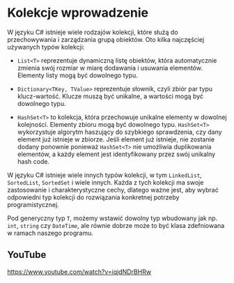 # Kolekcje wprowadzenie

W języku C# istnieje wiele rodzajów kolekcji, które służą do przechowywania i zarządzania grupą obiektów. Oto kilka najczęściej używanych typów kolekcji:

- `List<T>` reprezentuje dynamiczną listę obiektów, która automatycznie zmienia swój rozmiar w miarę dodawania i usuwania elementów. Elementy listy mogą być dowolnego typu.

- `Dictionary<TKey, TValue>` reprezentuje słownik, czyli zbiór par typu klucz-wartość. Klucze muszą być unikalne, a wartości mogą być dowolnego typu.

- `HashSet<T>` to kolekcja, która przechowuje unikalne elementy w dowolnej kolejności. Elementy zbioru mogą być dowolnego typu. `HashSet<T>` wykorzystuje algorytm haszujący do szybkiego sprawdzenia, czy dany element już istnieje w zbiorze. Jeśli element już istnieje, nie zostanie dodany ponownie ponieważ `HashSet<T>` nie umożliwia duplikowania elementów, a każdy element jest identyfikowany przez swój unikalny hash code.

W języku C# istnieje wiele innych typów kolekcji, w tym `LinkedList`, `SortedList`, `SortedSet` i wiele innych. Każda z tych kolekcji ma swoje zastosowanie i charakterystyczne cechy, dlatego ważne jest, aby wybrać odpowiedni typ kolekcji do rozwiązania konkretnej potrzeby programistycznej.

Pod generyczny typ `T`, możemy wstawić dowolny typ wbudowany jak np. `int`, `string` czy `DateTime`, ale równie dobrze może to być klasa zdefniowana w ramach naszego programu.

## YouTube
https://www.youtube.com/watch?v=iqjdNDrBHRw
